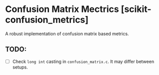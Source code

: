 # Confusion Matrix Mectrics [scikit-confusion_metrics]

A robust implementation of confusion matrix based metrics.

## TODO:
 - [ ] Check `long int` casting in `confusion_matrix.c`. It may differ between setups.